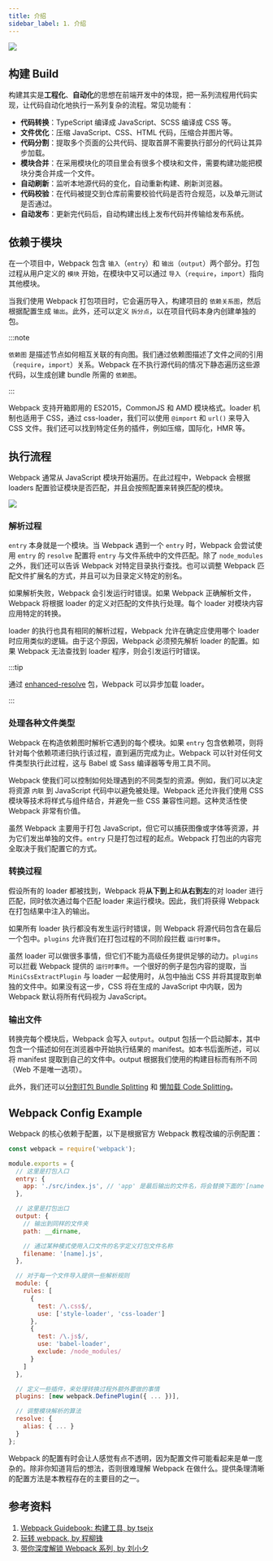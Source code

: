 ```yaml
---
title: 介绍
sidebar_label: 1. 介绍
---
```


<Img src="https://cosmos-x.oss-cn-hangzhou.aliyuncs.com/q4ZIVt.png" />

## 构建 Build

构建其实是**工程化**、**自动化**的思想在前端开发中的体现，把一系列流程用代码实现，让代码自动化地执行一系列复杂的流程。常见功能有：

- **代码转换**：TypeScript 编译成 JavaScript、SCSS 编译成 CSS 等。
- **文件优化**：压缩 JavaScript、CSS、HTML 代码，压缩合并图片等。
- **代码分割**：提取多个页面的公共代码、提取首屏不需要执行部分的代码让其异步加载。
- **模块合并**：在采用模块化的项目里会有很多个模块和文件，需要构建功能把模块分类合并成一个文件。
- **自动刷新**：监听本地源代码的变化，自动重新构建、刷新浏览器。
- **代码校验**：在代码被提交到仓库前需要校验代码是否符合规范，以及单元测试是否通过。
- **自动发布**：更新完代码后，自动构建出线上发布代码并传输给发布系统。

## 依赖于模块

在一个项目中，Webpack 包含 `输入`（`entry`）和 `输出`（`output`）两个部分。打包过程从用户定义的 `模块` 开始，在模块中又可以通过 `导入`（`require`，`import`）指向其他模块。

当我们使用 Webpack 打包项目时，它会遍历导入，构建项目的 `依赖关系图`，然后根据配置生成 `输出`。此外，还可以定义 `拆分点`，以在项目代码本身内创建单独的包。

:::note

`依赖图` 是描述节点如何相互关联的有向图。我们通过依赖图描述了文件之间的引用（`require`，`import`）关系。Webpack 在不执行源代码的情况下静态遍历这些源代码，以生成创建 bundle 所需的 `依赖图`。

:::

Webpack 支持开箱即用的 ES2015，CommonJS 和 AMD 模块格式。loader 机制也适用于 CSS，通过 css-loader，我们可以使用 `@import` 和 `url()` 来导入 CSS 文件。我们还可以找到特定任务的插件，例如压缩，国际化，HMR 等。

## 执行流程

Webpack 通常从 JavaScript 模块开始遍历。在此过程中，Webpack 会根据 loaders 配置验证模块是否匹配，并且会按照配置来转换匹配的模块。

<Img src='https://cosmos-x.oss-cn-hangzhou.aliyuncs.com/vJphnG.jpg' w="620" />

### 解析过程

`entry` 本身就是一个模块。当 Webpack 遇到一个 `entry` 时，Webpack 会尝试使用 `entry` 的 `resolve` 配置将 `entry` 与文件系统中的文件匹配。除了 `node_modules` 之外，我们还可以告诉 Webpack 对特定目录执行查找。也可以调整 Webpack 匹配文件扩展名的方式，并且可以为目录定义特定的别名。

如果解析失败，Webpack 会引发运行时错误。如果 Webpack 正确解析文件，Webpack 将根据 loader 的定义对匹配的文件执行处理。每个 loader 对模块内容应用特定的转换。

loader 的执行也具有相同的解析过程，Webpack 允许在确定应使用哪个 loader 时应用类似的逻辑。由于这个原因，Webpack 必须预先解析 loader 的配置。如果 Webpack 无法查找到 loader 程序，则会引发运行时错误。

:::tip

通过 [enhanced-resolve](https://www.npmjs.com/package/enhanced-resolve) 包，Webpack 可以异步加载 loader。

:::

### 处理各种文件类型

Webpack 在构造依赖图时解析它遇到的每个模块。如果 `entry` 包含依赖项，则将针对每个依赖项递归执行该过程，直到遍历完成为止。Webpack 可以针对任何文件类型执行此过程，这与 Babel 或 Sass 编译器等专用工具不同。

Webpack 使我们可以控制如何处理遇到的不同类型的资源。例如，我们可以决定将资源 `内联` 到 JavaScript 代码中以避免被处理。Webpack 还允许我们使用 CSS 模块等技术将样式与组件结合，并避免一些 CSS 兼容性问题。这种灵活性使 Webpack 非常有价值。

虽然 Webpack 主要用于打包 JavaScript，但它可以捕获图像或字体等资源，并为它们发出单独的文件。`entry` 只是打包过程的起点。Webpack 打包出的内容完全取决于我们配置它的方式。

### 转换过程

假设所有的 loader 都被找到，Webpack 将**从下到上**和**从右到左**的对 loader 进行匹配，同时依次通过每个匹配 loader 来运行模块。因此，我们将获得 Webpack 在打包结果中注入的输出。

如果所有 loader 执行都没有发生运行时错误，则 Webpack 将源代码包含在最后一个包中。`plugins` 允许我们在打包过程的不同阶段拦截 `运行时事件`。

虽然 loader 可以做很多事情，但它们不能为高级任务提供足够的动力。`plugins` 可以拦截 Webpack 提供的 `运行时事件`。一个很好的例子是包内容的提取，当 `MiniCssExtractPlugin` 与 loader 一起使用时，从包中抽出 CSS 并将其提取到单独的文件中。如果没有这一步，CSS 将在生成的 JavaScript 中内联，因为 Webpack 默认将所有代码视为 JavaScript。

### 输出文件

转换完每个模块后，Webpack 会写入 `output`。output 包括一个启动脚本，其中包含一个描述如何在浏览器中开始执行结果的 manifest。如本书后面所述，可以将 manifest 提取到自己的文件中。output 根据我们使用的构建目标而有所不同（Web 不是唯一选项）。

此外，我们还可以[分割打包 Bundle Splitting](/docs/webpack/4.build-optimization/bundle-splitting) 和 [懒加载 Code Splitting](/docs/webpack/4.build-optimization/code-splitting)。

## Webpack Config Example

Webpack 的核心依赖于配置，以下是根据官方 Webpack 教程改编的示例配置：

```js title="webpack.config.js"
const webpack = require('webpack');

module.exports = {
  // 这里是打包入口
  entry: {
    app: './src/index.js', // 'app' 是最后输出的文件名，将会替换下面的'[name].js' 的 'name' 部分
  },

  // 这里是打包出口
  output: {
    // 输出到同样的文件夹
    path: __dirname,

    // 通过某种模式使用入口文件的名字定义打包文件名称
    filename: '[name].js',
  },

  // 对于每一个文件导入提供一些解析规则
  module: {
    rules: [
      {
        test: /\.css$/,
        use: ['style-loader', 'css-loader']
      },
      {
        test: /\.js$/,
        use: 'babel-loader',
        exclude: /node_modules/
      }
    ]
  },

  // 定义一些插件，来处理转换过程外额外要做的事情
  plugins: [new webpack.DefinePlugin({ ... })],

  // 调整模块解析的算法
  resolve: {
    alias: { ... }
  }
};
```

Webpack 的配置有时会让人感觉有点不透明，因为配置文件可能看起来是单一庞杂的。除非你知道背后的想法，否则很难理解 Webpack 在做什么。提供条理清晰的配置方法是本教程存在的主要目的之一。

## 参考资料

1. [Webpack Guidebook: 构建工具, by tsejx](https://tsejx.github.io/webpack-guidebook/basic-summary/basic-concepts/build-tool)
1. [玩转 webpack, by 程柳锋](https://time.geekbang.org/course/intro/190)
1. [带你深度解锁 Webpack 系列, by 刘小夕](https://juejin.im/post/5e5c65fc6fb9a07cd00d8838)
